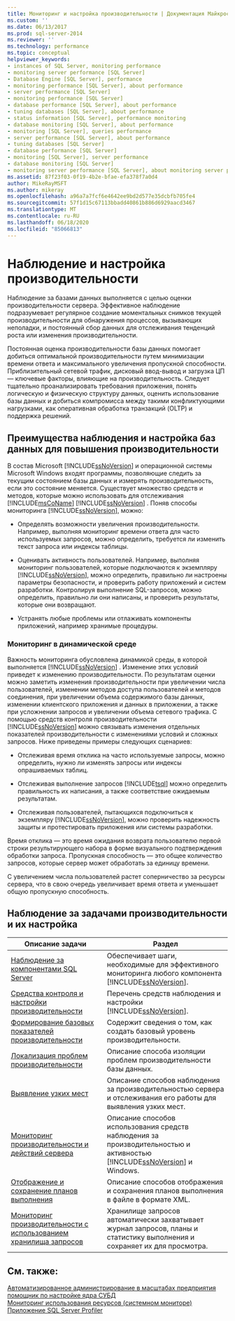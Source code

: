 ```yaml
---
title: Мониторинг и настройка производительности | Документация Майкрософт
ms.custom: ''
ms.date: 06/13/2017
ms.prod: sql-server-2014
ms.reviewer: ''
ms.technology: performance
ms.topic: conceptual
helpviewer_keywords:
- instances of SQL Server, monitoring performance
- monitoring server performance [SQL Server]
- Database Engine [SQL Server], performance
- monitoring performance [SQL Server], about performance
- server performance [SQL Server]
- monitoring performance [SQL Server]
- database performance [SQL Server], about performance
- tuning databases [SQL Server], about performance
- status information [SQL Server], performance monitoring
- database monitoring [SQL Server], about performance
- monitoring [SQL Server], queries performance
- server performance [SQL Server], about performance
- tuning databases [SQL Server]
- database performance [SQL Server]
- monitoring [SQL Server], server performance
- database monitoring [SQL Server]
- monitoring server performance [SQL Server], about monitoring server performance
ms.assetid: 87f23f03-0f19-4b2e-bfae-efa378f7a0d4
author: MikeRayMSFT
ms.author: mikeray
ms.openlocfilehash: a96a7a7fcf6e4642ee9bd2d577e35dcbfb705fe4
ms.sourcegitcommit: 57f1d15c67113bbadd40861b886d6929aacd3467
ms.translationtype: MT
ms.contentlocale: ru-RU
ms.lasthandoff: 06/18/2020
ms.locfileid: "85066813"
---
```

# <a name="monitor-and-tune-for-performance"></a>Наблюдение и настройка производительности
  Наблюдение за базами данных выполняется с целью оценки производительности сервера. Эффективное наблюдение подразумевает регулярное создание моментальных снимков текущей производительности для обнаружения процессов, вызывающих неполадки, и постоянный сбор данных для отслеживания тенденций роста или изменения производительности.  
  
 Постоянная оценка производительности базы данных помогает добиться оптимальной производительности путем минимизации времени ответа и максимального увеличения пропускной способности. Приблизительный сетевой трафик, дисковый ввод-вывод и загрузка ЦП — ключевые факторы, влияющие на производительность. Следует тщательно проанализировать требования приложения, понять логическую и физическую структуру данных, оценить использование базы данных и добиться компромисса между такими конфликтующими нагрузками, как оперативная обработка транзакций (OLTP) и поддержка решений.  
  
## <a name="benefits-of-monitoring-and-tuning-databases-for-performance"></a>Преимущества наблюдения и настройка баз данных для повышения производительности  
 В состав Microsoft [!INCLUDE[ssNoVersion](../../includes/ssnoversion-md.md)] и операционной системы Microsoft Windows входят программы, позволяющие следить за текущим состоянием базы данных и измерять производительность, если это состояние меняется. Существует множество средств и методов, которые можно использовать для отслеживания [!INCLUDE[msCoName](../../includes/msconame-md.md)] [!INCLUDE[ssNoVersion](../../includes/ssnoversion-md.md)] . Поняв способы мониторинга [!INCLUDE[ssNoVersion](../../includes/ssnoversion-md.md)], можно:  
  
-   Определять возможности увеличения производительности. Например, выполняя мониторинг времени ответа для часто используемых запросов, можно определить, требуется ли изменить текст запроса или индексы таблицы.  
  
-   Оценивать активность пользователей. Например, выполняя мониторинг пользователей, которые подключаются к экземпляру [!INCLUDE[ssNoVersion](../../includes/ssnoversion-md.md)], можно определить, правильно ли настроены параметры безопасности, и проверить работу приложений и систем разработки. Контролируя выполнение SQL-запросов, можно определить, правильно ли они написаны, и проверить результаты, которые они возвращают.  
  
-   Устранять любые проблемы или отлаживать компоненты приложений, например хранимые процедуры.  
  
### <a name="monitoring-in-a-dynamic-environment"></a>Мониторинг в динамической среде  
 Важность мониторинга обусловлена динамикой среды, в которой выполняется [!INCLUDE[ssNoVersion](../../includes/ssnoversion-md.md)] . Изменение этих условий приведет к изменению производительности. По результатам оценки можно заметить изменения производительности при увеличении числа пользователей, изменении методов доступа пользователей и методов соединения, при увеличении объема содержимого базы данных, изменении клиентского приложения и данных в приложении, а также при усложнении запросов и увеличении объема сетевого трафика. С помощью средств контроля производительности [!INCLUDE[ssNoVersion](../../includes/ssnoversion-md.md)] можно связывать изменения отдельных показателей производительности с изменениями условий и сложных запросов. Ниже приведены примеры следующих сценариев:  
  
-   Отслеживая время отклика на часто используемые запросы, можно определить, нужно ли изменять запросы или индексы опрашиваемых таблиц.  
  
-   Отслеживая выполнение запросов [!INCLUDE[tsql](../../includes/tsql-md.md)] можно определить правильность их написания, а также соответствие ожидаемым результатам.  
  
-   Отслеживая пользователей, пытающихся подключиться к экземпляру [!INCLUDE[ssNoVersion](../../includes/ssnoversion-md.md)], можно проверить надежность защиты и протестировать приложения или системы разработки.  
  
 Время отклика — это время ожидания возврата пользователю первой строки результирующего набора в форме визуального подтверждения обработки запроса. Пропускная способность — это общее количество запросов, которые сервер может обработать за единицу времени.  
  
 С увеличением числа пользователей растет соперничество за ресурсы сервера, что в свою очередь увеличивает время ответа и уменьшает общую пропускную способность.  
  
## <a name="monitoring-and-tuning-performance-tasks"></a>Наблюдение за задачами производительности и их настройка  
  
|Описание задачи|Раздел|  
|----------------------|-----------|  
|[Наблюдение за компонентами SQL Server](monitor-sql-server-components.md)|Обеспечивает шаги, необходимые для эффективного мониторинга любого компонента [!INCLUDE[ssNoVersion](../../includes/ssnoversion-md.md)].|  
|[Средства контроля и настройки производительности](performance-monitoring-and-tuning-tools.md)|Перечень средств наблюдения и настройки [!INCLUDE[ssNoVersion](../../includes/ssnoversion-md.md)].|  
|[Формирование базовых показателей производительности](establish-a-performance-baseline.md)|Содержит сведения о том, как создать базовый уровень производительности.|  
|[Локализация проблем производительности](isolate-performance-problems.md)|Описание способа изоляции проблем производительности базы данных.|  
|[Выявление узких мест](identify-bottlenecks.md)|Описание способов наблюдения за производительностью сервера и отслеживания его работы для выявления узких мест.|  
|[Мониторинг производительности и действий сервера](server-performance-and-activity-monitoring.md)|Описание способов использования средств наблюдения за производительностью и активностью [!INCLUDE[ssNoVersion](../../includes/ssnoversion-md.md)] и Windows.|  
|[Отображение и сохранение планов выполнения](display-and-save-execution-plans.md)|Описание способов отображения и сохранения планов выполнения в файле в формате XML.|  
|[Мониторинг производительности с использованием хранилища запросов](monitoring-performance-by-using-the-query-store.md)|Хранилище запросов автоматически захватывает журнал запросов, планы и статистику выполнения и сохраняет их для просмотра.|  
  
## <a name="see-also"></a>См. также:  
 [Автоматизированное администрирование в масштабах предприятия](../../ssms/agent/automated-administration-across-an-enterprise.md)   
 [помощник по настройке ядра СУБД](database-engine-tuning-advisor.md)   
 [Мониторинг использования ресурсов &#40;системном мониторе&#41;](../performance-monitor/monitor-resource-usage-system-monitor.md)   
 [Приложение SQL Server Profiler](../../tools/sql-server-profiler/sql-server-profiler.md)  
  
  
